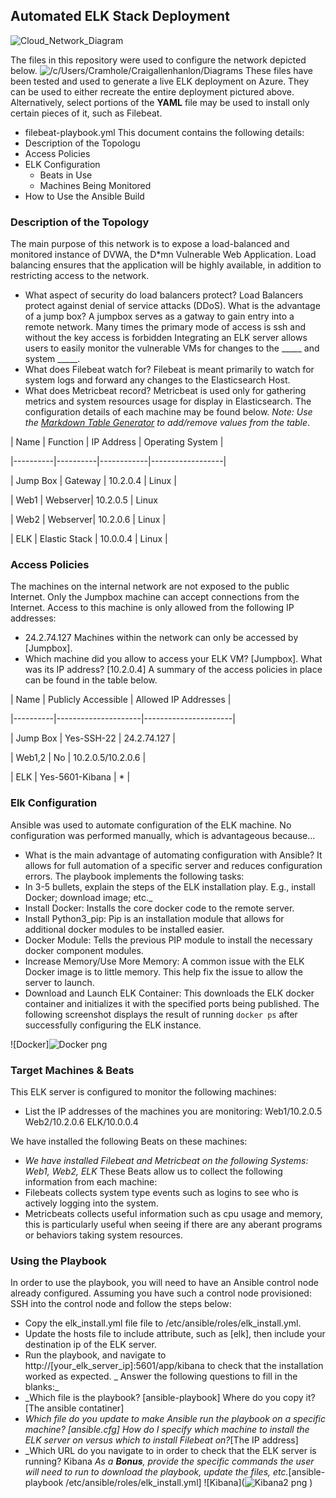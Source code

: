 ## Automated ELK Stack Deployment

![Cloud_Network_Diagram](https://user-images.githubusercontent.com/105895191/170169905-41e083ee-379d-4fa3-abe2-c5ad9c688850.png)




The files in this repository were used to configure the network depicted below.
![/c/Users/Cramhole/Craigallenhanlon/Diagrams](Images/diagram_filename.png)
These files have been tested and used to generate a live ELK deployment on Azure. They can be used to either recreate the entire deployment pictured above. Alternatively, select portions of the __YAML__ file may be used to install only certain pieces of it, such as Filebeat.
  - filebeat-playbook.yml
This document contains the following details:
- Description of the Topologu
- Access Policies
- ELK Configuration
  - Beats in Use
  - Machines Being Monitored
- How to Use the Ansible Build
### Description of the Topology
The main purpose of this network is to expose a load-balanced and monitored instance of DVWA, the D*mn Vulnerable Web Application.
Load balancing ensures that the application will be highly available, in addition to restricting access to the network.
-  What aspect of security do load balancers protect? Load Balancers protect against denial of service attacks (DDoS).  What is the advantage of a jump box? A jumpbox serves as a gatway to gain entry into a remote network. Many times the primary mode of access is ssh and without the key access is forbidden
Integrating an ELK server allows users to easily monitor the vulnerable VMs for changes to the _____ and system _____.
-  What does Filebeat watch for? Filebeat is meant primarily to watch for system logs and forward any changes to the Elasticsearch Host.
-  What does Metricbeat record? Metricbeat is used only for gathering metrics and system resources usage for display in Elasticsearch.
The configuration details of each machine may be found below.
_Note: Use the [Markdown Table Generator](http://www.tablesgenerator.com/markdown_tables) to add/remove values from the table_.

| Name     | Function | IP Address | Operating System |

|----------|----------|------------|------------------|

| Jump Box | Gateway  | 10.2.0.4   | Linux            |

| Web1     | Webserver| 10.2.0.5   | Linux                  

| Web2     | Webserver| 10.2.0.6   | Linux            |

| ELK      | Elastic Stack  | 10.0.0.4   | Linux            |
             
### Access Policies
The machines on the internal network are not exposed to the public Internet.
Only the Jumpbox machine can accept connections from the Internet. Access to this machine is only allowed from the following IP addresses:
- 24.2.74.127
Machines within the network can only be accessed by [Jumpbox].
- Which machine did you allow to access your ELK VM? [Jumpbox]. What was its IP address? [10.2.0.4]
A summary of the access policies in place can be found in the table below.

| Name     | Publicly Accessible | Allowed IP Addresses |

|----------|---------------------|----------------------|

| Jump Box | Yes-SSH-22          | 24.2.74.127          |

| Web1,2   | No                  | 10.2.0.5/10.2.0.6    |

| ELK      | Yes-5601-Kibana     |  *                   |
### Elk Configuration
Ansible was used to automate configuration of the ELK machine. No configuration was performed manually, which is advantageous because...
- What is the main advantage of automating configuration with Ansible? It allows for full automation of a specific server and reduces configuration errors.
The playbook implements the following tasks:
- In 3-5 bullets, explain the steps of the ELK installation play. E.g., install Docker; download image; etc._
- Install Docker: Installs the core docker code to the remote server.
- Install Python3_pip: Pip is an installation module that allows for additional docker modules to be installed easier.
- Docker Module: Tells the previous PIP module to install the necessary docker component modules.
- Increase Memory/Use More Memory: A common issue with the ELK Docker image is to little memory. This help fix the issue to allow the server to launch.
- Download and Launch ELK Container: This downloads the ELK docker container and initializes it with the specified ports being published.
The following screenshot displays the result of running `docker ps` after successfully configuring the ELK instance.

![Docker]![Docker png](https://user-images.githubusercontent.com/105895191/170166624-72eec10f-4aa8-411c-8c28-5cc695ab7e7f.png)


### Target Machines & Beats
This ELK server is configured to monitor the following machines:
- List the IP addresses of the machines you are monitoring: Web1/10.2.0.5  Web2/10.2.0.6 ELK/10.0.0.4

We have installed the following Beats on these machines:
- _We have installed Filebeat and Metricbeat on the following Systems: Web1, Web2, ELK_
These Beats allow us to collect the following information from each machine:
- Filebeats collects system type events such as logins to see who is actively logging into the system.
- Metricbeats collects useful information such as cpu usage and memory, this is particularly useful when seeing if there are any aberant programs or behaviors taking system resources.
### Using the Playbook
In order to use the playbook, you will need to have an Ansible control node already configured. Assuming you have such a control node provisioned:
SSH into the control node and follow the steps below:
- Copy the elk_install.yml file file to  /etc/ansible/roles/elk_install.yml.
- Update the hosts file to include attribute, such as [elk], then include your destination ip of the ELK server.
- Run the playbook, and navigate to http://[your_elk_server_ip]:5601/app/kibana to check that the installation worked as expected.
_ Answer the following questions to fill in the blanks:_
- _Which file is the playbook? [ansible-playbook]  Where do you copy it? [The ansible contatiner]
- _Which file do you update to make Ansible run the playbook on a specific machine? [ansible.cfg] How do I specify which machine to install the ELK server on versus which to install Filebeat on?_[The IP address]
- _Which URL do you navigate to in order to check that the ELK server is running? Kibana
_As a **Bonus**, provide the specific commands the user will need to run to download the playbook, update the files, etc._[ansible-playbook /etc/ansible/roles/elk_install.yml]
![Kibana](![Kibana2 png](https://user-images.githubusercontent.com/105895191/170375269-714b2d02-79b7-43af-8fcd-91cba843e69f.png)
)
